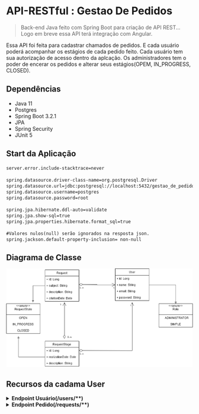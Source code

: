 # API-RESTful : Gestao De Pedidos
> Back-end Java feito com Spring Boot para criação de API REST... Logo em breve essa API terá integração com Angular.

Essa API foi feita para cadastrar chamados de pedidos. E cada usuário poderá acompanhar os estágios de cada pedido feito. Cada usuário tem sua autorização de acesso dentro da aplcação. Os administradores tem o poder de encerar os pedidos e alterar seus estágios(OPEM, IN_PROGRESS, CLOSED).

## Dependências
- Java 11
- Postgres
- Spring Boot 3.2.1
- JPA
- Spring Security
- JUnit 5

## Start da Aplicação
```
server.error.include-stacktrace=never

spring.datasource.driver-class-name=org.postgresql.Driver
spring.datasource.url=jdbc:postgresql://localhost:5432/gestao_de_pedidos
spring.datasource.username=postgres
spring.datasource.password=root

spring.jpa.hibernate.ddl-auto=validate
spring.jpa.show-sql=true
spring.jpa.properties.hibernate.format_sql=true

#Valores nulos(null) serão ignorados na resposta json.
spring.jackson.default-property-inclusion= non-null
```
## Diagrama de Classe
![alt text](https://github.com/JeffersonLuizCruz/API-RESTful-GestaoDePedidos/blob/main/API-RESTful-GestaoDePedidos/src/main/resources/tamplate/diagrama-class.png)

## Recursos da cadama User

<details>
<summary><strong> Endpoint Usuário(/users/**)</strong></summary>

### Rota[POST]
- Salvar Usuário.
[POST] http://localhost:8080/users/

#### Body:
```
{
    "name": "Hugo",
    "email": "hugo@gmail.com",
    "password": "123456789",
    "role": "ADMINISTRATOR"
}
```

### Rota[POST]
- Login e Senha.
[POST] http://localhost:8080/users/login

#### Body:
```
{
    "email": "hugo@gmail.com",
    "password": "123456789"
}
```
### Reponse Token JWT:
```
{
    "token": "eyJhbGciOiJIUzUxMiJ9.
    eyJzdWIiOiJodWdvQGdtYWlsLmNvbSIsImV4cCI6MTYxMzkxODcxMCwicm9sZSI6WyJST0xFX0FETUlOSVNUUkFUT1IiXX0.
    hAFvi5vIQq_SN6_hb4GBx2bvKWCZrV5hxpc9R6en7EenoFlH35UU3S0bim0kfLXKluRwR4y3lwM4LKGrovAcLA",
    
    "expire": 1613918710023,
    "tokenProvider": "Dearer"
}
```

### Rota[PUT]
- Editar Usuário.
[PUT] http://localhost:8080/users/1

#### Body:
```
{
    "name": "Hugo",
    "email": "hugo@gmail.com",
    "password": "1234hugo", //Edite Password
    "role": "ADMINISTRATOR"
}
```

### Rota[GET]
- Listar Usuário por id .
[GET] http://localhost:8080/users/1

#### Response:
```
{
    "id": 1,
    "name": "Hugo",
    "email": "hugo@gmail.com",
    "role": "ADMINISTRATOR"
}
```
### Rota[GET]
- Lista Páginada de Usuários
[GET] http://localhost:8080/users/

#### Response:
```
{
    "totalElements": 10,
    "pageSize": 10,
    "totalPages": 1,
    "elements": [
        {
            "id": 1,
            "name": "hugo",
            "email": "hugo@gmail.com",
            "role": "ADMINISTRATOR"
        },
        {
            "id": 2,
            "name": "jeff",
            "email": "jeff@gmail.com",
            "role": "SIMPLE"
        },
} ...
```
### Rota[GET]
- Lista Páginada de um Pedido de respectivo usuário.
[GET] http://localhost:8080/users/1/requests

#### Response:
```
{
    "totalElements": 1,
    "pageSize": 10,
    "totalPages": 1,
    "elements": [
        {
            "id": 1,
            "subject": "Pedido de Notebook",
            "description": "Notebook Acer de configuraÃ§Ã£o avanÃ§ada para programaÃ§Ã£o Android",
            "creationDate": "2021-02-16T15:23:28.464+00:00",
            "state": "OPEN",
            "owner": {
                "id": 1,
                "name": "hugo",
                "email": "hugo@gmail.com",
                "role": "ADMINISTRATOR"
            }
        }
    ]
}
```

</details>
<details>
<summary><strong> Endpoint Pedido(/requests/**)</strong></summary>
    
### Rota[POST]
- Cadastro de Pedido.
[POST] http://localhost:8080/requests

#### Body:
```
{
    "subject": "Pedido de Notebook",
    "description": "Notebook Acer de configuração avançada para programação Android",
    "owner": {
        "id": 1,
        "name": "Hugo",
        "email": "hugo@gmail.com",
        "role": "ADMINISTRATOR"
    }
}
```
### Rota[PUT]
- Editar Pedido.
[POST] http://localhost:8080/requests/1

#### Body:
```
{
    "subject": "Pedido de Notebook",
    "description": "Notebook Dell de configuração avançada para programação Android", // Editado marca de notebook
    "owner": {
        "id": 1,
        "name": "Hugo",
        "email": "hugo@gmail.com",
        "role": "ADMINISTRATOR"
    }
}
```
### Rota[GET]
- Listar Pedido por id .
[GET] http://localhost:8080/requests/1

#### Response:
```
{
    "id": 1,
    "subject": "Pedido de Notebook",
    "description": "Notebook Dell de configuraÃ§Ã£o avanÃ§ada para programaÃ§Ã£o Android",
    "creationDate": "2021-02-16T15:23:28.464+00:00",
    "state": "OPEN",
    "owner": {
        "id": 1,
        "name": "Hugo",
        "email": "hugo@gmail.com",
        "role": "ADMINISTRATOR"
    }
}
```
### Rota[GET]
- Listar de Pedido paginada .
[GET] http://localhost:8080/requests/

#### Response:
```
{
    "totalElements": 2,
    "pageSize": 10,
    "totalPages": 1,
    "elements": [
        {
            "id": 1,
            "subject": "Pedido de Notebook",
            "description": "Notebook Dell de configuraÃ§Ã£o avanÃ§ada para programaÃ§Ã£o Android",
            "creationDate": "2021-02-16T15:23:28.464+00:00",
            "state": "OPEN",
            "owner": {
                "id": 1,
                "name": "hugo",
                "email": "hugo@gmail.com",
                "role": "ADMINISTRATOR"
            }
        },
        {
            "id": 2,
            "subject": "Pedido de compra de Software IDE",
            "description": "O software IDE para desenvolvimento para compra é o Intellij",
            "creationDate": "2021-02-16T15:41:24.807+00:00",
            "state": "OPEN",
            "owner": {
                "id": 1,
                "name": "hugo",
                "email": "hugo@gmail.com",
                "role": "ADMINISTRATOR"
            }
        }
    ]
}
...
```

### Rota[GET]
- Listar de Pedido paginada com seu respectivo Estágio(status = OPEN | IN_PROGRESS | CLOSED).
[GET] http://localhost:8080/requests/1/request-stages

#### Response:
```
{
    "totalElements": 1,
    "pageSize": 10,
    "totalPages": 1,
    "elements": [
        {
            "id": 1,
            "description": "Pedido submetido para anÃ¡lise",
            "realizationDate": "2021-02-16T17:19:35.869+00:00",
            "state": "IN_PROGRESS",
            "request": {
                "id": 1,
                "subject": "Pedido de Notebook",
                "description": "Notebook Acer de configuraÃ§Ã£o avanÃ§ada para programaÃ§Ã£o Android",
                "creationDate": "2021-02-16T15:23:28.464+00:00",
                "state": "IN_PROGRESS",
                "owner": {
                    "id": 1,
                    "name": "hugo",
                    "email": "hugo@gmail.com",
                    "role": "ADMINISTRATOR"
                }
            },
            "owner": {
                "id": 1,
                "name": "hugo",
                "email": "hugo@gmail.com",
                "role": "ADMINISTRATOR"
            }
        }
    ]
}
```
<details>
<summary><strong> Endpoint Estágio deo Pedido(OPEN | IN_PROGRESS | CLOSED)(/request-stages/**)</strong></summary>
    
### Rota[POST]
- O administrador do sistema irá definir o estatus do cadastro do Pedido do Cliente.
[POST] http://localhost:8080/request-stages

#### Body:
```
{
    "id": 1,
    "description": "Pedido submetido para anÃ¡lise",
    "realizationDate": "2021-02-16T17:19:35.869+00:00",
    "state": "IN_PROGRESS",
    "request": {
        "id": 1,
        "subject": "Pedido de Notebook",
        "description": "Notebook Acer de configuraÃ§Ã£o avanÃ§ada para programaÃ§Ã£o Android",
        "creationDate": "2021-02-16T15:23:28.464+00:00",
        "state": "IN_PROGRESS",
        "owner": {
            "id": 1,
            "name": "Hugo",
            "email": "hugo@gmail.com",
            "role": "ADMINISTRATOR"
        }
    },
    "owner": {
        "id": 1,
        "name": "Hugo",
        "email": "hugo@gmail.com",
        "role": "ADMINISTRATOR"
    }
}
...
 ```   
</details>
